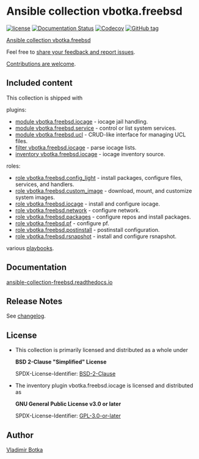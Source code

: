 # Ansible collection vbotka.freebsd

[![license](https://img.shields.io/badge/license-BSD-red.svg)](https://www.freebsd.org/doc/en/articles/bsdl-gpl/article.html)
[![Documentation Status](https://readthedocs.org/projects/ansible-collection-freebsd/badge/?version=latest)](https://ansible-collection-freebsd.readthedocs.io/en/latest/?badge=latest)
[![Codecov](https://img.shields.io/codecov/c/github/vbotka/ansible-collection-freebsd)](https://codecov.io/gh/vbotka/ansible-collection-freebsd)
[![GitHub tag](https://img.shields.io/github/v/tag/vbotka/ansible-collection-freebsd)](https://github.com/vbotka/ansible-collection-freebsd/tags)

[Ansible collection vbotka.freebsd](https://galaxy.ansible.com/ui/repo/published/vbotka/freebsd)

Feel free to [share your feedback and report issues](https://github.com/vbotka/ansible-collection-freebsd/issues).

[Contributions are welcome](https://github.com/firstcontributions/first-contributions).


## Included content

This collection is shipped with

plugins:

* [module vbotka.freebsd.iocage](https://galaxy.ansible.com/ui/repo/published/vbotka/freebsd/content/module/iocage/) - iocage jail handling.
* [module vbotka.freebsd.service](https://galaxy.ansible.com/ui/repo/published/vbotka/freebsd/content/module/service/) - control or list system services.
* [module vbotka.freebsd.ucl](https://galaxy.ansible.com/ui/repo/published/vbotka/freebsd/content/module/ucl/) - CRUD-like interface for managing UCL files.
* [filter vbotka.freebsd.iocage](https://galaxy.ansible.com/ui/repo/published/vbotka/freebsd/content/filter/iocage/) - parse iocage lists.
* [inventory vbotka.freebsd.iocage](https://galaxy.ansible.com/ui/repo/published/vbotka/freebsd/content/inventory/iocage/) - iocage inventory source.

roles:

* [role vbotka.freebsd.config_light](https://galaxy.ansible.com/ui/repo/published/vbotka/freebsd/content/role/config_ligth/) - install packages, configure files, services, and handlers.
* [role vbotka.freebsd.custom_image](https://galaxy.ansible.com/ui/repo/published/vbotka/freebsd/content/role/custom_image/) - download, mount, and customize system images.
* [role vbotka.freebsd.iocage](https://galaxy.ansible.com/ui/repo/published/vbotka/freebsd/content/role/iocage/) - install and configure iocage.
* [role vbotka.freebsd.network](https://galaxy.ansible.com/ui/repo/published/vbotka/freebsd/content/role/network/) - configure network.
* [role vbotka.freebsd.packages](https://galaxy.ansible.com/ui/repo/published/vbotka/freebsd/content/role/packages/) - configure repos and install packages.
* [role vbotka.freebsd.pf](https://galaxy.ansible.com/ui/repo/published/vbotka/freebsd/content/role/pf/) - configure pf.
* [role vbotka.freebsd.postinstall](https://galaxy.ansible.com/ui/repo/published/vbotka/freebsd/content/role/postinstall/) - postinstall configuration.
* [role vbotka.freebsd.rsnapshot](https://galaxy.ansible.com/ui/repo/published/vbotka/freebsd/content/role/rsnapshot/) - install and configure rsnapshot.

various [playbooks](https://galaxy.ansible.com/ui/repo/published/vbotka/freebsd/content/?showing=playbook).


## Documentation

[ansible-collection-freebsd.readthedocs.io](https://ansible-collection-freebsd.readthedocs.io/en/stable/)


## Release Notes

See [changelog](https://github.com/vbotka/ansible-collection-freebsd/blob/master/changelogs/CHANGELOG.md).


## License

* This collection is primarily licensed and distributed as a whole under

  **BSD 2-Clause "Simplified" License**

  SPDX-License-Identifier: [BSD-2-Clause](https://spdx.org/licenses/BSD-2-Clause.html)

* The inventory plugin vbotka.freebsd.iocage is licensed and distributed as

  **GNU General Public License v3.0 or later**

  SPDX-License-Identifier: [GPL-3.0-or-later](https://spdx.org/licenses/GPL-3.0-or-later.html)


## Author

[Vladimir Botka](https://botka.info)
